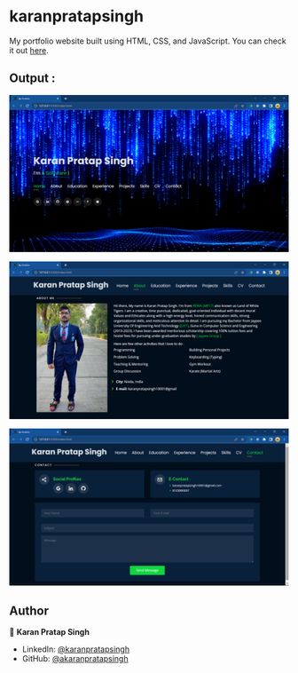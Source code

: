 # karanpratapsingh

My portfolio website built using HTML, CSS, and JavaScript. You can check it out [here](https://karan-10001.github.io/karanpratapsingh_PV2/).



## Output :

<p float="center">
    <img src="https://github.com/karan-10001/karanpratapsingh_PV2/blob/main/Screenshots/output1.png" width="800">
</p>


<p float="center">
    <img src="https://github.com/karan-10001/karanpratapsingh_PV2/blob/main/Screenshots/output2.png" width="800">
</p>

<p float="center">
    <img src="https://github.com/karan-10001/karanpratapsingh_PV2/blob/main/Screenshots/output3.png" width="800">
</p>


## Author

👤 **Karan Pratap Singh**

* LinkedIn: [@karanpratapsingh](https://www.linkedin.com/in/karan1000001)
* GitHub: [@akaranpratapsingh](https://github.com/karan-10001)
